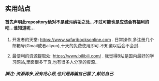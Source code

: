 ## 实用站点

#### 首先声明此repository绝对不是藏污纳垢之处...不过可能也是应该会有福利的吧...谁知道呢...

1. 开发者的天堂: https://www.safaribooksonline.com . 日常操作,多注册几个邮箱号(Gmail或者aliyun),十天的免费使用即可.不知道以后会不会封..

2. 最便利的资源提取处: https://www.bilibili.com/ . 我觉得B站是国内最好的学习网站,里面很多干货,也有很多人分享的资源..

##### 脚注: 资源再多,没有花心思,也只是再骗自己罢了,献给自己.

